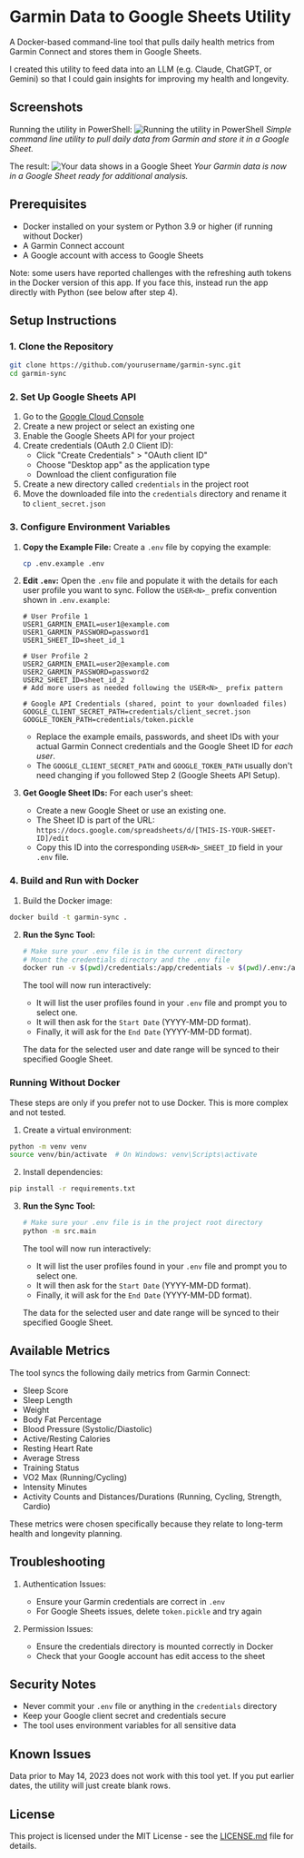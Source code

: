 # Garmin Data to Google Sheets Utility

A Docker-based command-line tool that pulls daily health metrics from Garmin Connect and stores them in Google Sheets.

I created this utility to feed data into an LLM (e.g. Claude, ChatGPT, or Gemini) so that I could gain insights for improving my health and longevity.

## Screenshots

Running the utility in PowerShell:
![Running the utility in PowerShell](screenshots/screenshot1powershell.png)
*Simple command line utility to pull daily data from Garmin and store it in a Google Sheet.*

The result:
![Your data shows in a Google Sheet](screenshots/screenshot2sheets.png)
*Your Garmin data is now in a Google Sheet ready for additional analysis.*

## Prerequisites

- Docker installed on your system or Python 3.9 or higher (if running without Docker)
- A Garmin Connect account
- A Google account with access to Google Sheets

Note: some users have reported challenges with the refreshing auth tokens in the Docker version of this app. If you face this, instead run the app directly with Python (see below after step 4).

## Setup Instructions

### 1. Clone the Repository
```bash
git clone https://github.com/yourusername/garmin-sync.git
cd garmin-sync
```

### 2. Set Up Google Sheets API

1. Go to the [Google Cloud Console](https://console.cloud.google.com/)
2. Create a new project or select an existing one
3. Enable the Google Sheets API for your project
4. Create credentials (OAuth 2.0 Client ID):
   - Click "Create Credentials" > "OAuth client ID"
   - Choose "Desktop app" as the application type
   - Download the client configuration file
5. Create a new directory called `credentials` in the project root
6. Move the downloaded file into the `credentials` directory and rename it to `client_secret.json`

### 3. Configure Environment Variables

1.  **Copy the Example File:** Create a `.env` file by copying the example:
    ```bash
    cp .env.example .env
    ```

2.  **Edit `.env`:** Open the `.env` file and populate it with the details for each user profile you want to sync. Follow the `USER<N>_` prefix convention shown in `.env.example`:

    ```dotenv
    # User Profile 1
    USER1_GARMIN_EMAIL=user1@example.com
    USER1_GARMIN_PASSWORD=password1
    USER1_SHEET_ID=sheet_id_1

    # User Profile 2
    USER2_GARMIN_EMAIL=user2@example.com
    USER2_GARMIN_PASSWORD=password2
    USER2_SHEET_ID=sheet_id_2
    # Add more users as needed following the USER<N>_ prefix pattern

    # Google API Credentials (shared, point to your downloaded files)
    GOOGLE_CLIENT_SECRET_PATH=credentials/client_secret.json
    GOOGLE_TOKEN_PATH=credentials/token.pickle
    ```

    *   Replace the example emails, passwords, and sheet IDs with your actual Garmin Connect credentials and the Google Sheet ID for *each user*.
    *   The `GOOGLE_CLIENT_SECRET_PATH` and `GOOGLE_TOKEN_PATH` usually don't need changing if you followed Step 2 (Google Sheets API Setup).

3.  **Get Google Sheet IDs:** For each user's sheet:
    *   Create a new Google Sheet or use an existing one.
    *   The Sheet ID is part of the URL: `https://docs.google.com/spreadsheets/d/[THIS-IS-YOUR-SHEET-ID]/edit`
    *   Copy this ID into the corresponding `USER<N>_SHEET_ID` field in your `.env` file.

### 4. Build and Run with Docker

1. Build the Docker image:
```bash
docker build -t garmin-sync .
```

2.  **Run the Sync Tool:**
    ```bash
    # Make sure your .env file is in the current directory
    # Mount the credentials directory and the .env file
    docker run -v $(pwd)/credentials:/app/credentials -v $(pwd)/.env:/app/.env garmin-sync
    ```
    The tool will now run interactively:
    *   It will list the user profiles found in your `.env` file and prompt you to select one.
    *   It will then ask for the `Start Date` (YYYY-MM-DD format).
    *   Finally, it will ask for the `End Date` (YYYY-MM-DD format).

    The data for the selected user and date range will be synced to their specified Google Sheet.

### Running Without Docker

These steps are only if you prefer not to use Docker. This is more complex and not tested.

1. Create a virtual environment:
```bash
python -m venv venv
source venv/bin/activate  # On Windows: venv\Scripts\activate
```

2. Install dependencies:
```bash
pip install -r requirements.txt
```

3.  **Run the Sync Tool:**
    ```bash
    # Make sure your .env file is in the project root directory
    python -m src.main
    ```
    The tool will now run interactively:
    *   It will list the user profiles found in your `.env` file and prompt you to select one.
    *   It will then ask for the `Start Date` (YYYY-MM-DD format).
    *   Finally, it will ask for the `End Date` (YYYY-MM-DD format).

    The data for the selected user and date range will be synced to their specified Google Sheet.

## Available Metrics

The tool syncs the following daily metrics from Garmin Connect:
- Sleep Score
- Sleep Length
- Weight
- Body Fat Percentage
- Blood Pressure (Systolic/Diastolic)
- Active/Resting Calories
- Resting Heart Rate
- Average Stress
- Training Status
- VO2 Max (Running/Cycling)
- Intensity Minutes
- Activity Counts and Distances/Durations (Running, Cycling, Strength, Cardio)

These metrics were chosen specifically because they relate to long-term health and longevity planning.

## Troubleshooting

1. Authentication Issues:
   - Ensure your Garmin credentials are correct in `.env`
   - For Google Sheets issues, delete `token.pickle` and try again

2. Permission Issues:
   - Ensure the credentials directory is mounted correctly in Docker
   - Check that your Google account has edit access to the sheet

## Security Notes

- Never commit your `.env` file or anything in the `credentials` directory
- Keep your Google client secret and credentials secure
- The tool uses environment variables for all sensitive data

## Known Issues

Data prior to May 14, 2023 does not work with this tool yet. If you put earlier dates, the utility will just create blank rows.

## License

This project is licensed under the MIT License - see the [LICENSE.md](LICENSE.md) file for details.
